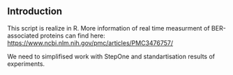## Introduction

This script is realize in R.
More information of real time measurment of BER-associated proteins can find here: https://www.ncbi.nlm.nih.gov/pmc/articles/PMC3476757/

We need to simplifised work with StepOne and standartisation results of experiments.
